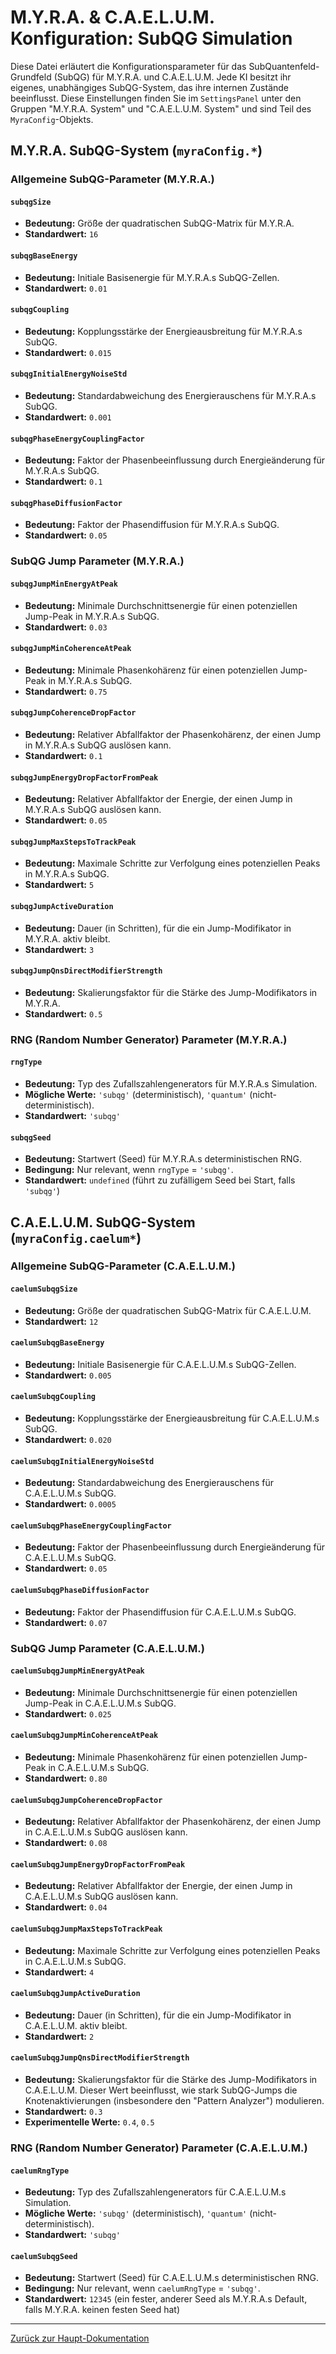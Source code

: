 # M.Y.R.A. & C.A.E.L.U.M. Konfiguration: SubQG Simulation

Diese Datei erläutert die Konfigurationsparameter für das SubQuantenfeld-Grundfeld (SubQG) für M.Y.R.A. und C.A.E.L.U.M. Jede KI besitzt ihr eigenes, unabhängiges SubQG-System, das ihre internen Zustände beeinflusst. Diese Einstellungen finden Sie im `SettingsPanel` unter den Gruppen "M.Y.R.A. System" und "C.A.E.L.U.M. System" und sind Teil des `MyraConfig`-Objekts.

## M.Y.R.A. SubQG-System (`myraConfig.*`)

### Allgemeine SubQG-Parameter (M.Y.R.A.)

#### `subqgSize`
*   **Bedeutung:** Größe der quadratischen SubQG-Matrix für M.Y.R.A.
*   **Standardwert:** `16`

#### `subqgBaseEnergy`
*   **Bedeutung:** Initiale Basisenergie für M.Y.R.A.s SubQG-Zellen.
*   **Standardwert:** `0.01`

#### `subqgCoupling`
*   **Bedeutung:** Kopplungsstärke der Energieausbreitung für M.Y.R.A.s SubQG.
*   **Standardwert:** `0.015`

#### `subqgInitialEnergyNoiseStd`
*   **Bedeutung:** Standardabweichung des Energierauschens für M.Y.R.A.s SubQG.
*   **Standardwert:** `0.001`

#### `subqgPhaseEnergyCouplingFactor`
*   **Bedeutung:** Faktor der Phasenbeeinflussung durch Energieänderung für M.Y.R.A.s SubQG.
*   **Standardwert:** `0.1`

#### `subqgPhaseDiffusionFactor`
*   **Bedeutung:** Faktor der Phasendiffusion für M.Y.R.A.s SubQG.
*   **Standardwert:** `0.05`

### SubQG Jump Parameter (M.Y.R.A.)

#### `subqgJumpMinEnergyAtPeak`
*   **Bedeutung:** Minimale Durchschnittsenergie für einen potenziellen Jump-Peak in M.Y.R.A.s SubQG.
*   **Standardwert:** `0.03`

#### `subqgJumpMinCoherenceAtPeak`
*   **Bedeutung:** Minimale Phasenkohärenz für einen potenziellen Jump-Peak in M.Y.R.A.s SubQG.
*   **Standardwert:** `0.75`

#### `subqgJumpCoherenceDropFactor`
*   **Bedeutung:** Relativer Abfallfaktor der Phasenkohärenz, der einen Jump in M.Y.R.A.s SubQG auslösen kann.
*   **Standardwert:** `0.1`

#### `subqgJumpEnergyDropFactorFromPeak`
*   **Bedeutung:** Relativer Abfallfaktor der Energie, der einen Jump in M.Y.R.A.s SubQG auslösen kann.
*   **Standardwert:** `0.05`

#### `subqgJumpMaxStepsToTrackPeak`
*   **Bedeutung:** Maximale Schritte zur Verfolgung eines potenziellen Peaks in M.Y.R.A.s SubQG.
*   **Standardwert:** `5`

#### `subqgJumpActiveDuration`
*   **Bedeutung:** Dauer (in Schritten), für die ein Jump-Modifikator in M.Y.R.A. aktiv bleibt.
*   **Standardwert:** `3`

#### `subqgJumpQnsDirectModifierStrength`
*   **Bedeutung:** Skalierungsfaktor für die Stärke des Jump-Modifikators in M.Y.R.A.
*   **Standardwert:** `0.5`

### RNG (Random Number Generator) Parameter (M.Y.R.A.)

#### `rngType`
*   **Bedeutung:** Typ des Zufallszahlengenerators für M.Y.R.A.s Simulation.
*   **Mögliche Werte:** `'subqg'` (deterministisch), `'quantum'` (nicht-deterministisch).
*   **Standardwert:** `'subqg'`

#### `subqgSeed`
*   **Bedeutung:** Startwert (Seed) für M.Y.R.A.s deterministischen RNG.
*   **Bedingung:** Nur relevant, wenn `rngType` = `'subqg'`.
*   **Standardwert:** `undefined` (führt zu zufälligem Seed bei Start, falls `'subqg'`)

## C.A.E.L.U.M. SubQG-System (`myraConfig.caelum*`)

### Allgemeine SubQG-Parameter (C.A.E.L.U.M.)

#### `caelumSubqgSize`
*   **Bedeutung:** Größe der quadratischen SubQG-Matrix für C.A.E.L.U.M.
*   **Standardwert:** `12`

#### `caelumSubqgBaseEnergy`
*   **Bedeutung:** Initiale Basisenergie für C.A.E.L.U.M.s SubQG-Zellen.
*   **Standardwert:** `0.005`

#### `caelumSubqgCoupling`
*   **Bedeutung:** Kopplungsstärke der Energieausbreitung für C.A.E.L.U.M.s SubQG.
*   **Standardwert:** `0.020`

#### `caelumSubqgInitialEnergyNoiseStd`
*   **Bedeutung:** Standardabweichung des Energierauschens für C.A.E.L.U.M.s SubQG.
*   **Standardwert:** `0.0005`

#### `caelumSubqgPhaseEnergyCouplingFactor`
*   **Bedeutung:** Faktor der Phasenbeeinflussung durch Energieänderung für C.A.E.L.U.M.s SubQG.
*   **Standardwert:** `0.05`

#### `caelumSubqgPhaseDiffusionFactor`
*   **Bedeutung:** Faktor der Phasendiffusion für C.A.E.L.U.M.s SubQG.
*   **Standardwert:** `0.07`

### SubQG Jump Parameter (C.A.E.L.U.M.)

#### `caelumSubqgJumpMinEnergyAtPeak`
*   **Bedeutung:** Minimale Durchschnittsenergie für einen potenziellen Jump-Peak in C.A.E.L.U.M.s SubQG.
*   **Standardwert:** `0.025`

#### `caelumSubqgJumpMinCoherenceAtPeak`
*   **Bedeutung:** Minimale Phasenkohärenz für einen potenziellen Jump-Peak in C.A.E.L.U.M.s SubQG.
*   **Standardwert:** `0.80`

#### `caelumSubqgJumpCoherenceDropFactor`
*   **Bedeutung:** Relativer Abfallfaktor der Phasenkohärenz, der einen Jump in C.A.E.L.U.M.s SubQG auslösen kann.
*   **Standardwert:** `0.08`

#### `caelumSubqgJumpEnergyDropFactorFromPeak`
*   **Bedeutung:** Relativer Abfallfaktor der Energie, der einen Jump in C.A.E.L.U.M.s SubQG auslösen kann.
*   **Standardwert:** `0.04`

#### `caelumSubqgJumpMaxStepsToTrackPeak`
*   **Bedeutung:** Maximale Schritte zur Verfolgung eines potenziellen Peaks in C.A.E.L.U.M.s SubQG.
*   **Standardwert:** `4`

#### `caelumSubqgJumpActiveDuration`
*   **Bedeutung:** Dauer (in Schritten), für die ein Jump-Modifikator in C.A.E.L.U.M. aktiv bleibt.
*   **Standardwert:** `2`

#### `caelumSubqgJumpQnsDirectModifierStrength`
*   **Bedeutung:** Skalierungsfaktor für die Stärke des Jump-Modifikators in C.A.E.L.U.M. Dieser Wert beeinflusst, wie stark SubQG-Jumps die Knotenaktivierungen (insbesondere den "Pattern Analyzer") modulieren.
*   **Standardwert:** `0.3`
*   **Experimentelle Werte:** `0.4`, `0.5`

### RNG (Random Number Generator) Parameter (C.A.E.L.U.M.)

#### `caelumRngType`
*   **Bedeutung:** Typ des Zufallszahlengenerators für C.A.E.L.U.M.s Simulation.
*   **Mögliche Werte:** `'subqg'` (deterministisch), `'quantum'` (nicht-deterministisch).
*   **Standardwert:** `'subqg'`

#### `caelumSubqgSeed`
*   **Bedeutung:** Startwert (Seed) für C.A.E.L.U.M.s deterministischen RNG.
*   **Bedingung:** Nur relevant, wenn `caelumRngType` = `'subqg'`.
*   **Standardwert:** `12345` (ein fester, anderer Seed als M.Y.R.A.s Default, falls M.Y.R.A. keinen festen Seed hat)

---

[Zurück zur Haupt-Dokumentation](../Dokumentation.md#4-technische-architektur--code-dokumentation)